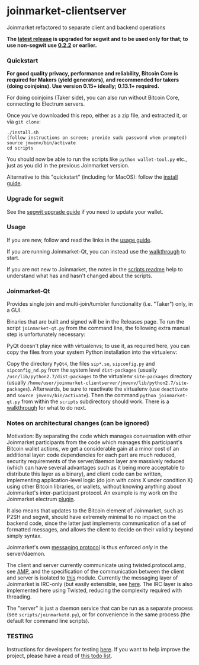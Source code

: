 # joinmarket-clientserver

Joinmarket refactored to separate client and backend operations

**The [latest release](https://github.com/AdamISZ/joinmarket-clientserver/releases)
is upgraded for segwit and to be used only for that; to use non-segwit use [0.2.2](https://github.com/AdamISZ/joinmarket-clientserver/tree/v0.2.2) or earlier.**

### Quickstart

**For good quality privacy, performance and reliability, Bitcoin Core is required for Makers (yield generators), and recommended for takers (doing coinjoins). Use version 0.15+ ideally; 0.13.1+ required.**

For doing coinjoins (Taker side), you can also run without Bitcoin Core, connecting to Electrum servers.

Once you've downloaded this repo, either as a zip file, and extracted it, or via `git clone`:

    ./install.sh
    (follow instructions on screen; provide sudo password when prompted)
    source jmvenv/bin/activate
    cd scripts

You should now be able to run the scripts like `python wallet-tool.py` etc., just as you did in the previous Joinmarket version.

Alternative to this "quickstart" (including for MacOS): follow the [install guide](docs/INSTALL.md).

### Upgrade for segwit

See the [segwit upgrade guide](docs/SEGWIT-UPGRADE.md) if you need to update your wallet.

### Usage

If you are new, follow and read the links in the [usage guide](docs/USAGE.md).

If you are running Joinmarket-Qt, you can instead use the [walkthrough](docs/JOINMARKET-QT-GUIDE.md) to start.

If you are not new to Joinmarket, the notes in the [scripts readme](scripts/README.md) help to understand what has and hasn't changed about the scripts.

### Joinmarket-Qt

Provides single join and multi-join/tumbler functionality (i.e. "Taker") only, in a GUI.

Binaries that are built and signed will be in the Releases page. To run the script
`joinmarket-qt.py` from the command line, the following extra manual step is unfortunately necessary:

PyQt doesn't play nice with virtualenvs; to use it, as required here, you can copy the files from your system Python installation into the virtualenv:

Copy the directory `PyQt4`, the files `sip*.so`, `sipconfig.py` and `sipconfig_nd.py` from the
system level `dist-packages` (usually `/usr/lib/python2.7/dist-packages` to the virtualenv `site-packages` directory (usually `/home/user/joinmarket-clientserver/jmvenv/lib/python2.7/site-packages`).
 Afterwards, be sure to reactivate the virtualenv (use `deactivate` and `source jmvenv/bin/activate`). Then the command `python joinmarket-qt.py` from within the `scripts` subdirectory should work. There is a [walkthrough](docs/JOINMARKET-QT-GUIDE.md) for what to do next.

### Notes on architectural changes (can be ignored)

Motivation: By separating the code which manages conversation with other
Joinmarket participants from the code which manages this participant's Bitcoin
wallet actions, we get a considerable gain at a minor cost of an additional layer:
code dependencies for each part are much reduced, security requirements of the 
server/daemon layer are massively reduced (which can have several advantages such as
it being more acceptable to distribute this layer as a binary), and client code
can be written, implementing application-level logic (do join with coins X under condition X)
using other Bitcoin libraries, or wallets, without knowing anything about
Joinmarket's inter-participant protocol. An example is my work on the Joinmarket
electrum [plugin](https://github.com/AdamISZ/electrum-joinmarket-plugin).

It also
means that updates to the Bitcoin element of Joinmarket, such as P2SH and segwit, should
have extremely minimal to no impact on the backend code, since the latter just implements
communication of a set of formatted messages, and allows the client to decide on
their validity beyond simply syntax.

Joinmarket's own [messaging protocol](https://github.com/JoinMarket-Org/JoinMarket-Docs/blob/master/Joinmarket-messaging-protocol.md) is thus enforced *only* in the server/daemon.

The client and server currently communicate using twisted.protocol.amp, see
[AMP](https://amp-protocol.net/),
and the specification of the communication between the client and server is isolated to
[this](https://github.com/AdamISZ/joinmarket-clientserver/blob/master/jmbase/jmbase/commands.py) module.
Currently the messaging layer of Joinmarket is IRC-only (but easily extensible, see [here](https://github.com/JoinMarket-Org/joinmarket/issues/650).
The IRC layer is also implemented here using Twisted, reducing the complexity required with threading.

The "server" is just a daemon service that can be run as a separate process (see `scripts/joinmarketd.py`), or for convenience in the same process (the default for command line scripts).

### TESTING

Instructions for developers for testing [here](docs/TESTING.md). If you want to help improve the project, please have a read of [this todo list](docs/TODO.md).
